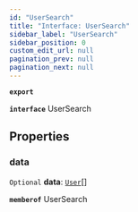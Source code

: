 ```yaml
---
id: "UserSearch"
title: "Interface: UserSearch"
sidebar_label: "UserSearch"
sidebar_position: 0
custom_edit_url: null
pagination_prev: null
pagination_next: null
---
```


**`export`**

**`interface`** UserSearch

## Properties

### data

 `Optional` **data**: [`User`](User.md)[]

**`memberof`** UserSearch
